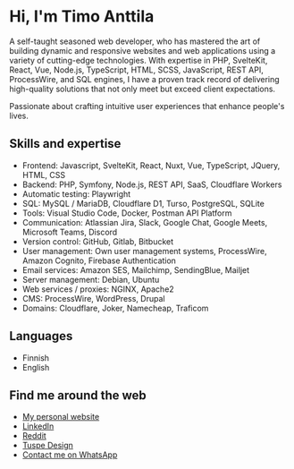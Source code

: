 # Hi, I'm Timo Anttila

A self-taught seasoned web developer, who has mastered the art of building dynamic and responsive websites and web applications using a variety of cutting-edge technologies. With expertise in PHP, SvelteKit, React, Vue, Node.js, TypeScript, HTML, SCSS, JavaScript, REST API, ProcessWire, and SQL engines, I have a proven track record of delivering high-quality solutions that not only meet but exceed client expectations.

Passionate about crafting intuitive user experiences that enhance people's lives.

## Skills and expertise

- Frontend: Javascript, SvelteKit, React, Nuxt, Vue, TypeScript, JQuery, HTML, CSS
- Backend: PHP, Symfony, Node.js, REST API, SaaS, Cloudflare Workers
- Automatic testing: Playwright
- SQL: MySQL / MariaDB, Cloudflare D1, Turso, PostgreSQL, SQLite
- Tools: Visual Studio Code, Docker, Postman API Platform
- Communication: Atlassian Jira, Slack, Google Chat, Google Meets, Microsoft Teams, Discord
- Version control: GitHub, Gitlab, Bitbucket
- User management: Own user management systems, ProcessWire, Amazon Cognito, Firebase Authentication
- Email services: Amazon SES, Mailchimp, SendingBlue, Mailjet
- Server management: Debian, Ubuntu
- Web services / proxies: NGINX, Apache2
- CMS: ProcessWire, WordPress, Drupal
- Domains: Cloudflare, Joker, Namecheap, Traficom

## Languages

- Finnish
- English

## Find me around the web

- [My personal website](https://timoanttila.com/)
- [LinkedIn](https://www.linkedin.com/in/anttilatimo/)
- [Reddit](https://www.reddit.com/user/timoanttila)
- [Tuspe Design](https://tuspe.com/en)
- [Contact me on WhatsApp](https://wa.me/358453111786)
